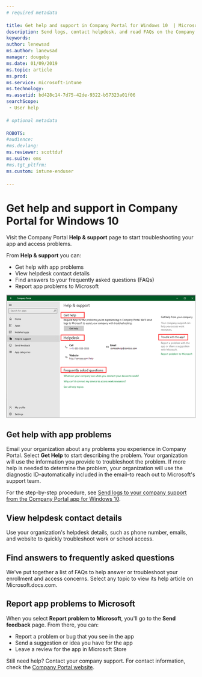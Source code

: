 ```yaml
---
# required metadata

title: Get help and support in Company Portal for Windows 10  | Microsoft Docs
description: Send logs, contact helpdesk, and read FAQs on the Company Portal Help & support page.  
keywords:
author: lenewsad
ms.author: lanewsad
manager: dougeby
ms.date: 01/09/2019
ms.topic: article
ms.prod:
ms.service: microsoft-intune
ms.technology:
ms.assetid: bd428c14-7d75-42de-9322-b57323a01f06
searchScope:
 - User help

# optional metadata

ROBOTS:  
#audience:
#ms.devlang:
ms.reviewer: scottduf
ms.suite: ems
#ms.tgt_pltfrm:
ms.custom: intune-enduser

---
```


# Get help and support in Company Portal for Windows 10

Visit the Company Portal **Help & support** page to start troubleshooting your app and access problems.   

From **Help & support** you can:  

* Get help with app problems
* View helpdesk contact details
* Find answers to your frequently asked questions (FAQs) 
* Report app problems to Microsoft

![Example screenshot of the Company Portal app for Windows 10, Help & support page, highlighting each section title.](./media/1812_UCP_Help_Support_sections.png)  

## Get help with app problems

Email your organization about any problems you experience in Company Portal. Select **Get Help** to start describing the problem. Your organization will use the information you provide to troubleshoot the problem. If more help is needed to determine the problem, your organization will use the diagnostic ID&ndash;automatically included in the email&ndash;to reach out to Microsoft's support team.  

For the step-by-step procedure, see [Send logs to your company support from the Company Portal app for Windows 10](send-logs-to-your-it-admin-cp-windows.md).  

## View helpdesk contact details  
Use your organization's helpdesk details, such as phone number, emails, and website to quickly troubleshoot work or school access.  

## Find answers to frequently asked questions  
We've put together a list of FAQs to help answer or troubleshoot your enrollment and access concerns. Select any topic to view its help article on Microsoft.docs.com.  

## Report app problems to Microsoft  
When you select **Report problem to Microsoft**, you'll go to the **Send feedback** page. From there, you can:

* Report a problem or bug that you see in the app  
* Send a suggestion or idea you have for the app  
* Leave a review for the app in Microsoft Store   


Still need help? Contact your company support. For contact information, check the [Company Portal website](https://go.microsoft.com/fwlink/?linkid=2010980).
